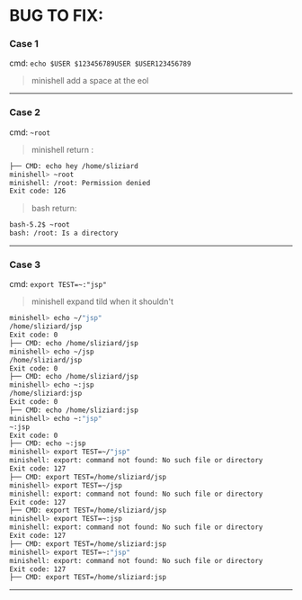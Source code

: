 # BUG TO FIX:

### Case 1

cmd: `echo $USER $123456789USER $USER123456789`

> minishell add a space at the eol

---

### Case 2

cmd: `~root`

> minishell return :

```sh
├── CMD: echo hey /home/sliziard
minishell> ~root
minishell: /root: Permission denied
Exit code: 126
```

> bash return:

```sh
bash-5.2$ ~root
bash: /root: Is a directory
```

---

### Case 3

cmd: `export TEST=~:"jsp"`

> minishell expand tild when it shouldn't

```sh
minishell> echo ~/"jsp"
/home/sliziard/jsp
Exit code: 0
├── CMD: echo /home/sliziard/jsp
minishell> echo ~/jsp
/home/sliziard/jsp
Exit code: 0
├── CMD: echo /home/sliziard/jsp
minishell> echo ~:jsp
/home/sliziard:jsp
Exit code: 0
├── CMD: echo /home/sliziard:jsp
minishell> echo ~:"jsp"
~:jsp
Exit code: 0
├── CMD: echo ~:jsp
minishell> export TEST=~/"jsp"
minishell: export: command not found: No such file or directory
Exit code: 127
├── CMD: export TEST=/home/sliziard/jsp
minishell> export TEST=~/jsp
minishell: export: command not found: No such file or directory
Exit code: 127
├── CMD: export TEST=/home/sliziard/jsp
minishell> export TEST=~:jsp
minishell: export: command not found: No such file or directory
Exit code: 127
├── CMD: export TEST=/home/sliziard:jsp
minishell> export TEST=~:"jsp"
minishell: export: command not found: No such file or directory
Exit code: 127
├── CMD: export TEST=/home/sliziard:jsp
```

---
